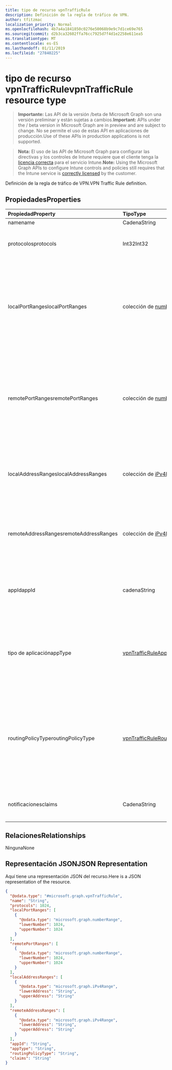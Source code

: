 ```yaml
---
title: tipo de recurso vpnTrafficRule
description: Definición de la regla de tráfico de VPN.
author: tfitzmac
localization_priority: Normal
ms.openlocfilehash: 4b7a4a1841850c0276e50068b9e9c7d1ce69e765
ms.sourcegitcommit: d2b3ca32602ffa76cc7925d7f4d1e2258e611ea5
ms.translationtype: MT
ms.contentlocale: es-ES
ms.lasthandoff: 01/11/2019
ms.locfileid: "27840225"
---
```

# <a name="vpntrafficrule-resource-type"></a><span data-ttu-id="c8264-103">tipo de recurso vpnTrafficRule</span><span class="sxs-lookup"><span data-stu-id="c8264-103">vpnTrafficRule resource type</span></span>

> <span data-ttu-id="c8264-104">**Importante:** Las API de la versión /beta de Microsoft Graph son una versión preliminar y están sujetas a cambios.</span><span class="sxs-lookup"><span data-stu-id="c8264-104">**Important:** APIs under the / beta version in Microsoft Graph are in preview and are subject to change.</span></span> <span data-ttu-id="c8264-105">No se permite el uso de estas API en aplicaciones de producción.</span><span class="sxs-lookup"><span data-stu-id="c8264-105">Use of these APIs in production applications is not supported.</span></span>

> <span data-ttu-id="c8264-106">**Nota:** El uso de las API de Microsoft Graph para configurar las directivas y los controles de Intune requiere que el cliente tenga la [licencia correcta](https://go.microsoft.com/fwlink/?linkid=839381) para el servicio Intune.</span><span class="sxs-lookup"><span data-stu-id="c8264-106">**Note:** Using the Microsoft Graph APIs to configure Intune controls and policies still requires that the Intune service is [correctly licensed](https://go.microsoft.com/fwlink/?linkid=839381) by the customer.</span></span>

<span data-ttu-id="c8264-107">Definición de la regla de tráfico de VPN.</span><span class="sxs-lookup"><span data-stu-id="c8264-107">VPN Traffic Rule definition.</span></span>
## <a name="properties"></a><span data-ttu-id="c8264-108">Propiedades</span><span class="sxs-lookup"><span data-stu-id="c8264-108">Properties</span></span>
|<span data-ttu-id="c8264-109">Propiedad</span><span class="sxs-lookup"><span data-stu-id="c8264-109">Property</span></span>|<span data-ttu-id="c8264-110">Tipo</span><span class="sxs-lookup"><span data-stu-id="c8264-110">Type</span></span>|<span data-ttu-id="c8264-111">Descripción</span><span class="sxs-lookup"><span data-stu-id="c8264-111">Description</span></span>|
|:---|:---|:---|
|<span data-ttu-id="c8264-112">name</span><span class="sxs-lookup"><span data-stu-id="c8264-112">name</span></span>|<span data-ttu-id="c8264-113">Cadena</span><span class="sxs-lookup"><span data-stu-id="c8264-113">String</span></span>|<span data-ttu-id="c8264-114">Nombre.</span><span class="sxs-lookup"><span data-stu-id="c8264-114">Name.</span></span>|
|<span data-ttu-id="c8264-115">protocolos</span><span class="sxs-lookup"><span data-stu-id="c8264-115">protocols</span></span>|<span data-ttu-id="c8264-116">Int32</span><span class="sxs-lookup"><span data-stu-id="c8264-116">Int32</span></span>|<span data-ttu-id="c8264-117">Protocolos (0-255).</span><span class="sxs-lookup"><span data-stu-id="c8264-117">Protocols (0-255).</span></span> <span data-ttu-id="c8264-118">Valores válidos de 0 a 255</span><span class="sxs-lookup"><span data-stu-id="c8264-118">Valid values 0 to 255</span></span>|
|<span data-ttu-id="c8264-119">localPortRanges</span><span class="sxs-lookup"><span data-stu-id="c8264-119">localPortRanges</span></span>|<span data-ttu-id="c8264-120">colección de [numberRange](../resources/intune-deviceconfig-numberrange.md)</span><span class="sxs-lookup"><span data-stu-id="c8264-120">[numberRange](../resources/intune-deviceconfig-numberrange.md) collection</span></span>|<span data-ttu-id="c8264-121">Intervalo de puertos locales se puede establecer sólo al protocolo es TCP o UDP (6 o 17).</span><span class="sxs-lookup"><span data-stu-id="c8264-121">Local port range can be set only when protocol is either TCP or UDP (6 or 17).</span></span> <span data-ttu-id="c8264-122">Esta colección puede contener un máximo de 500 elementos.</span><span class="sxs-lookup"><span data-stu-id="c8264-122">This collection can contain a maximum of 500 elements.</span></span>|
|<span data-ttu-id="c8264-123">remotePortRanges</span><span class="sxs-lookup"><span data-stu-id="c8264-123">remotePortRanges</span></span>|<span data-ttu-id="c8264-124">colección de [numberRange](../resources/intune-deviceconfig-numberrange.md)</span><span class="sxs-lookup"><span data-stu-id="c8264-124">[numberRange](../resources/intune-deviceconfig-numberrange.md) collection</span></span>|<span data-ttu-id="c8264-125">Intervalo de puertos remotos se puede establecer sólo al protocolo es TCP o UDP (6 o 17).</span><span class="sxs-lookup"><span data-stu-id="c8264-125">Remote port range can be set only when protocol is either TCP or UDP (6 or 17).</span></span> <span data-ttu-id="c8264-126">Esta colección puede contener un máximo de 500 elementos.</span><span class="sxs-lookup"><span data-stu-id="c8264-126">This collection can contain a maximum of 500 elements.</span></span>|
|<span data-ttu-id="c8264-127">localAddressRanges</span><span class="sxs-lookup"><span data-stu-id="c8264-127">localAddressRanges</span></span>|<span data-ttu-id="c8264-128">colección de [iPv4Range](../resources/intune-shared-ipv4range.md)</span><span class="sxs-lookup"><span data-stu-id="c8264-128">[iPv4Range](../resources/intune-shared-ipv4range.md) collection</span></span>|<span data-ttu-id="c8264-129">Intervalo de direcciones local.</span><span class="sxs-lookup"><span data-stu-id="c8264-129">Local address range.</span></span> <span data-ttu-id="c8264-130">Esta colección puede contener un máximo de 500 elementos.</span><span class="sxs-lookup"><span data-stu-id="c8264-130">This collection can contain a maximum of 500 elements.</span></span>|
|<span data-ttu-id="c8264-131">remoteAddressRanges</span><span class="sxs-lookup"><span data-stu-id="c8264-131">remoteAddressRanges</span></span>|<span data-ttu-id="c8264-132">colección de [iPv4Range](../resources/intune-shared-ipv4range.md)</span><span class="sxs-lookup"><span data-stu-id="c8264-132">[iPv4Range](../resources/intune-shared-ipv4range.md) collection</span></span>|<span data-ttu-id="c8264-133">Intervalo de direcciones remoto.</span><span class="sxs-lookup"><span data-stu-id="c8264-133">Remote address range.</span></span> <span data-ttu-id="c8264-134">Esta colección puede contener un máximo de 500 elementos.</span><span class="sxs-lookup"><span data-stu-id="c8264-134">This collection can contain a maximum of 500 elements.</span></span>|
|<span data-ttu-id="c8264-135">appId</span><span class="sxs-lookup"><span data-stu-id="c8264-135">appId</span></span>|<span data-ttu-id="c8264-136">cadena</span><span class="sxs-lookup"><span data-stu-id="c8264-136">String</span></span>|<span data-ttu-id="c8264-137">Identificador de la aplicación, si se desencadena esta regla de tráfico por una aplicación.</span><span class="sxs-lookup"><span data-stu-id="c8264-137">App identifier, if this traffic rule is triggered by an app.</span></span>|
|<span data-ttu-id="c8264-138">tipo de aplicación</span><span class="sxs-lookup"><span data-stu-id="c8264-138">appType</span></span>|[<span data-ttu-id="c8264-139">vpnTrafficRuleAppType</span><span class="sxs-lookup"><span data-stu-id="c8264-139">vpnTrafficRuleAppType</span></span>](../resources/intune-deviceconfig-vpntrafficruleapptype.md)|<span data-ttu-id="c8264-140">Tipo de aplicación, si se desencadena esta regla de tráfico por una aplicación.</span><span class="sxs-lookup"><span data-stu-id="c8264-140">App type, if this traffic rule is triggered by an app.</span></span> <span data-ttu-id="c8264-141">Los valores posibles son: `none`, `desktop` y `universal`.</span><span class="sxs-lookup"><span data-stu-id="c8264-141">Possible values are: `none`, `desktop`, `universal`.</span></span>|
|<span data-ttu-id="c8264-142">routingPolicyType</span><span class="sxs-lookup"><span data-stu-id="c8264-142">routingPolicyType</span></span>|[<span data-ttu-id="c8264-143">vpnTrafficRuleRoutingPolicyType</span><span class="sxs-lookup"><span data-stu-id="c8264-143">vpnTrafficRuleRoutingPolicyType</span></span>](../resources/intune-deviceconfig-vpntrafficruleroutingpolicytype.md)|<span data-ttu-id="c8264-144">Cuando aplicación desencadena, indica si se debe habilitar el túnel dividido a lo largo de esta ruta.</span><span class="sxs-lookup"><span data-stu-id="c8264-144">When app triggered, indicates whether to enable split tunneling along this route.</span></span> <span data-ttu-id="c8264-145">Los valores posibles son: `none`, `splitTunnel` y `forceTunnel`.</span><span class="sxs-lookup"><span data-stu-id="c8264-145">Possible values are: `none`, `splitTunnel`, `forceTunnel`.</span></span>|
|<span data-ttu-id="c8264-146">notificaciones</span><span class="sxs-lookup"><span data-stu-id="c8264-146">claims</span></span>|<span data-ttu-id="c8264-147">Cadena</span><span class="sxs-lookup"><span data-stu-id="c8264-147">String</span></span>|<span data-ttu-id="c8264-148">Notificaciones asociados con esta regla de tráfico.</span><span class="sxs-lookup"><span data-stu-id="c8264-148">Claims associated with this traffic rule.</span></span>|

## <a name="relationships"></a><span data-ttu-id="c8264-149">Relaciones</span><span class="sxs-lookup"><span data-stu-id="c8264-149">Relationships</span></span>
<span data-ttu-id="c8264-150">Ninguna</span><span class="sxs-lookup"><span data-stu-id="c8264-150">None</span></span>
## <a name="json-representation"></a><span data-ttu-id="c8264-151">Representación JSON</span><span class="sxs-lookup"><span data-stu-id="c8264-151">JSON Representation</span></span>
<span data-ttu-id="c8264-152">Aquí tiene una representación JSON del recurso.</span><span class="sxs-lookup"><span data-stu-id="c8264-152">Here is a JSON representation of the resource.</span></span>
<!-- {
  "blockType": "resource",
  "@odata.type": "microsoft.graph.vpnTrafficRule"
}
-->
``` json
{
  "@odata.type": "#microsoft.graph.vpnTrafficRule",
  "name": "String",
  "protocols": 1024,
  "localPortRanges": [
    {
      "@odata.type": "microsoft.graph.numberRange",
      "lowerNumber": 1024,
      "upperNumber": 1024
    }
  ],
  "remotePortRanges": [
    {
      "@odata.type": "microsoft.graph.numberRange",
      "lowerNumber": 1024,
      "upperNumber": 1024
    }
  ],
  "localAddressRanges": [
    {
      "@odata.type": "microsoft.graph.iPv4Range",
      "lowerAddress": "String",
      "upperAddress": "String"
    }
  ],
  "remoteAddressRanges": [
    {
      "@odata.type": "microsoft.graph.iPv4Range",
      "lowerAddress": "String",
      "upperAddress": "String"
    }
  ],
  "appId": "String",
  "appType": "String",
  "routingPolicyType": "String",
  "claims": "String"
}
```





